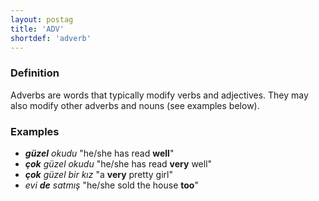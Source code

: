 ```yaml
---
layout: postag
title: 'ADV'
shortdef: 'adverb'
---
```


### Definition

Adverbs are words that typically modify verbs and adjectives. 
They may also modify other adverbs and nouns (see examples below).

### Examples

- _<b>güzel</b> okudu_ "he/she has read <b>well</b>"
- _<b>çok</b> güzel okudu_ "he/she has read <b>very</b> well"
- _<b>çok</b> güzel bir kız_ "a <b>very</b> pretty girl"
- _evi <b>de</b> satmış_ "he/she sold the house <b>too</b>"
<!-- Interlanguage links updated Po lis 14 15:34:30 CET 2022 -->
